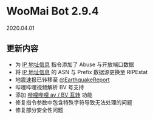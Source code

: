 # WooMai Bot 2.9.4

2020.04.01

## 更新内容

* 为 [IP 地址信息](../Manual/Commands/IP.md) 指令添加了 Abuse 与开放端口数据
* 将 [IP 地址信息](../Manual/Commands/IP.md) 的 ASN 与 Prefix 数据源更换至 RIPEstat
* 地震速报已转移至 [@EarthquakeReport](https://t.me/EarthquakeReport)
* 哔哩哔哩视频解析 BV 号支持
* 添加 [哔哩哔哩 av / BV 互转](../Manual/Commands/Bilibili_BV2av.md) 功能
* 修复指令参数中包含特殊字符导致无法处理的问题
* 修复部分安全性问题

